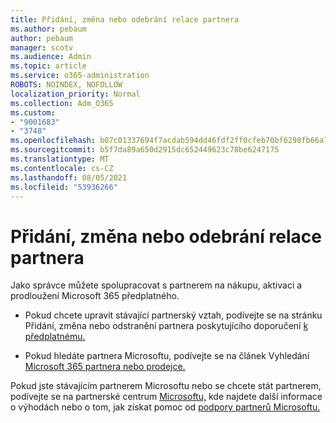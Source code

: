 ```yaml
---
title: Přidání, změna nebo odebrání relace partnera
ms.author: pebaum
author: pebaum
manager: scotv
ms.audience: Admin
ms.topic: article
ms.service: o365-administration
ROBOTS: NOINDEX, NOFOLLOW
localization_priority: Normal
ms.collection: Adm_O365
ms.custom:
- "9001683"
- "3748"
ms.openlocfilehash: b07c01337694f7acdab594dd46fdf2ff0cfeb70bf6298fb66a7e6736f8a98e96
ms.sourcegitcommit: b5f7da89a650d2915dc652449623c78be6247175
ms.translationtype: MT
ms.contentlocale: cs-CZ
ms.lasthandoff: 08/05/2021
ms.locfileid: "53936266"
---
```

# <a name="add-change-or-remove-a-partner-relationship"></a>Přidání, změna nebo odebrání relace partnera

Jako správce můžete spolupracovat s partnerem na nákupu, aktivaci a prodloužení Microsoft 365 předplatného. 

- Pokud chcete upravit stávající partnerský vztah, podívejte se na stránku Přidání, změna nebo odstranění partnera poskytujícího doporučení [k předplatnému.](https://docs.microsoft.com/microsoft-365/admin/misc/add-partner?view=o365-worldwide)

- Pokud hledáte partnera Microsoftu, podívejte se na článek Vyhledání [Microsoft 365 partnera nebo prodejce.](https://docs.microsoft.com/microsoft-365/admin/manage/find-your-partner-or-reseller?view=o365-worldwide)

Pokud jste stávajícím partnerem Microsoftu nebo se chcete stát partnerem, podívejte se na partnerské centrum [Microsoftu,](https://support.microsoft.com/help/4499930/partner-center-overview) kde najdete další informace o výhodách nebo o tom, jak získat pomoc od [podpory partnerů Microsoftu.](https://aka.ms/partnersupport)

